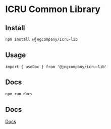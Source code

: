 # ICRU Common Library

## Install

```bash
npm install @jngcompany/icru-lib
```

## Usage

```tsx
import { useDoc } from '@jngcompany/icru-lib'
```

## Docs

```bash
npm run docs
```

## Docs

[Docs](docs/index.md)
